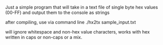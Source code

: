 Just a simple program that will take in a text file of single byte hex values (00-FF) and output them to the console as strings<br>

after compiling, use via command line ./hx2tx sample_input.txt<br>

will ignore whitespace and non-hex value characters, works with hex written in caps or non-caps or a mix. <br>